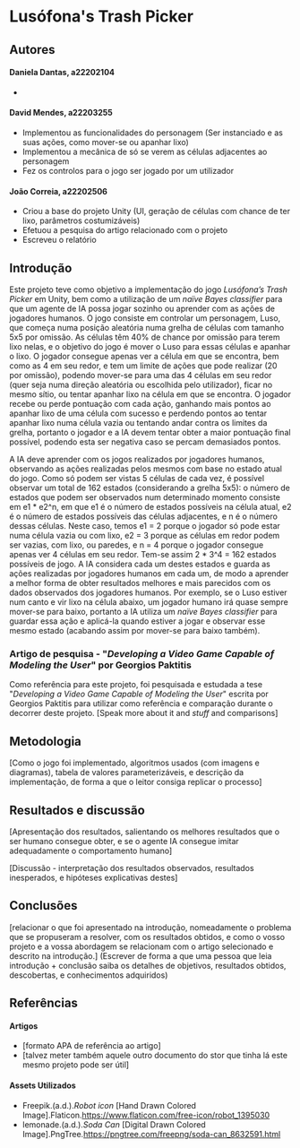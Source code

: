 # Lusófona's Trash Picker

## Autores
#### Daniela Dantas, a22202104
- 

#### David Mendes, a22203255
- Implementou as funcionalidades do personagem (Ser instanciado e as suas ações, como mover-se ou apanhar lixo)
- Implementou a mecânica de só se verem as células adjacentes ao personagem
- Fez os controlos para o jogo ser jogado por um utilizador

#### João Correia, a22202506
- Criou a base do projeto Unity (UI, geração de células com chance de ter lixo, parâmetros costumizáveis)
- Efetuou a pesquisa do artigo relacionado com o projeto
- Escreveu o relatório 

## Introdução
Este projeto teve como objetivo a implementação do jogo *Lusófona’s Trash Picker* em Unity, bem como a utilização de um *naïve Bayes classifier* para que um agente de IA possa jogar sozinho ou aprender com as ações de jogadores humanos. O jogo consiste em controlar um personagem, Luso, que começa numa posição aleatória numa grelha de células com tamanho 5x5 por omissão. As células têm 40% de chance por omissão para terem lixo nelas, e o objetivo do jogo é mover o Luso para essas células e apanhar o lixo. O jogador consegue apenas ver a célula em que se encontra, bem como as 4 em seu redor, e tem um limite de ações que pode realizar (20 por omissão), podendo mover-se para uma das 4 células em seu redor (quer seja numa direção aleatória ou escolhida pelo utilizador), ficar no mesmo sítio, ou tentar apanhar lixo na célula em que se encontra. O jogador recebe ou perde pontuação com cada ação, ganhando mais pontos ao apanhar lixo de uma célula com sucesso e perdendo pontos ao tentar apanhar lixo numa célula vazia ou tentando andar contra os limites da grelha, portanto o jogador e a IA devem tentar obter a maior pontuação final possível, podendo esta ser negativa caso se percam demasiados pontos.

A IA deve aprender com os jogos realizados por jogadores humanos, observando as ações realizadas pelos mesmos com base no estado atual do jogo. Como só podem ser vistas 5 células de cada vez, é possível observar um total de 162 estados (considerando a grelha 5x5): o número de estados que podem ser observados num determinado momento consiste em e1 * e2^n, em que e1 é o número de estados possíveis na célula atual, e2 é o número de estados possíveis das células adjacentes, e n é o número dessas células. Neste caso, temos e1 = 2 porque o jogador só pode estar numa célula vazia ou com lixo, e2 = 3 porque as células em redor podem ser vazias, com lixo, ou paredes, e n = 4 porque o jogador consegue apenas ver 4 células em seu redor. Tem-se assim 2 * 3^4 = 162 estados possíveis de jogo. A IA considera cada um destes estados e guarda as ações realizadas por jogadores humanos em cada um, de modo a aprender a melhor forma de obter resultados melhores e mais parecidos com os dados observados dos jogadores humanos. Por exemplo, se o Luso estiver num canto e vir lixo na célula abaixo, um jogador humano irá quase sempre mover-se para baixo, portanto a IA utiliza um *naïve Bayes classifier* para guardar essa ação e aplicá-la quando estiver a jogar e observar esse mesmo estado (acabando assim por mover-se para baixo também).

### Artigo de pesquisa - "*Developing a Video Game Capable of Modeling the User*" por Georgios Paktitis
Como referência para este projeto, foi pesquisada e estudada a tese "*Developing a Video Game Capable of Modeling the User*" escrita por Georgios Paktitis para utilizar como referência e comparação durante o decorrer deste projeto. [Speak more about it and *stuff* and comparisons]

## Metodologia
[Como o jogo foi implementado, algoritmos usados (com imagens e diagramas), tabela de valores parameterizáveis, e descrição da implementação, de forma a que o leitor consiga replicar o processo]

## Resultados e discussão
[Apresentação dos resultados, salientando os melhores resultados que o ser humano consegue obter, e se o agente IA consegue imitar adequadamente o comportamento humano]

[Discussão - interpretação dos resultados observados, resultados inesperados, e hipóteses explicativas destes]

## Conclusões
[relacionar o que foi apresentado na introdução, nomeadamente o problema que se propuseram a resolver, com os resultados obtidos, e como o vosso projeto e a vossa abordagem se relacionam com o artigo selecionado e descrito na introdução.] (Escrever de forma a que uma pessoa que leia introdução + conclusão saiba os detalhes de objetivos, resultados obtidos, descobertas, e conhecimentos adquiridos)

## Referências

#### Artigos
- [formato APA de referência ao artigo]
- [talvez meter também aquele outro documento do stor que tinha lá este mesmo projeto pode ser útil]

#### Assets Utilizados
- Freepik.(a.d.).*Robot icon* [Hand Drawn Colored Image].Flaticon.https://www.flaticon.com/free-icon/robot_1395030
- lemonade.(a.d.).*Soda Can* [Digital Drawn Colored Image].PngTree.https://pngtree.com/freepng/soda-can_8632591.html